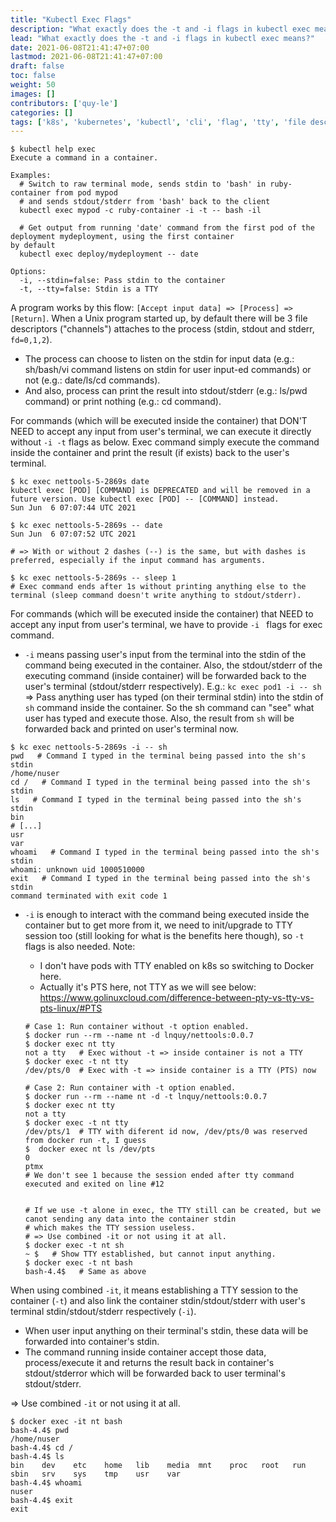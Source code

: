 ```yaml
---
title: "Kubectl Exec Flags"
description: "What exactly does the -t and -i flags in kubectl exec means?"
lead: "What exactly does the -t and -i flags in kubectl exec means?"
date: 2021-06-08T21:41:47+07:00
lastmod: 2021-06-08T21:41:47+07:00
draft: false
toc: false
weight: 50
images: []
contributors: ['quy-le']
categories: []
tags: ['k8s', 'kubernetes', 'kubectl', 'cli', 'flag', 'tty', 'file descriptor']
---
```


```shell
$ kubectl help exec
Execute a command in a container.

Examples:
  # Switch to raw terminal mode, sends stdin to 'bash' in ruby-container from pod mypod
  # and sends stdout/stderr from 'bash' back to the client
  kubectl exec mypod -c ruby-container -i -t -- bash -il
 
  # Get output from running 'date' command from the first pod of the deployment mydeployment, using the first container
by default
  kubectl exec deploy/mydeployment -- date
  
Options:
  -i, --stdin=false: Pass stdin to the container
  -t, --tty=false: Stdin is a TTY
```

A program works by this flow: `[Accept input data] => [Process] => [Return]`. 
When a Unix program started up, by default there will be 3 file descriptors ("channels") attaches to the process (stdin, stdout and stderr, `fd=0,1,2`). 

- The process can choose to listen on the stdin for input data (e.g.: sh/bash/vi command listens on stdin for user input-ed commands) or not (e.g.: date/ls/cd commands).
- And also, process can print the result into stdout/stderr (e.g.: ls/pwd command) or print nothing (e.g.: cd command).

For commands (which will be executed inside the container) that DON'T NEED to accept any input from user's terminal, we can execute it directly without `-i -t` flags as below. 
Exec command simply execute the command inside the container and print the result (if exists) back to the user's terminal.

```shell
$ kc exec nettools-5-2869s date   
kubectl exec [POD] [COMMAND] is DEPRECATED and will be removed in a future version. Use kubectl exec [POD] -- [COMMAND] instead.
Sun Jun  6 07:07:44 UTC 2021

$ kc exec nettools-5-2869s -- date
Sun Jun  6 07:07:52 UTC 2021

# => With or without 2 dashes (--) is the same, but with dashes is preferred, especially if the input command has arguments.

$ kc exec nettools-5-2869s -- sleep 1
# Exec command ends after 1s without printing anything else to the terminal (sleep command doesn't write anything to stdout/stderr).
```

For commands (which will be executed inside the container) that NEED to accept any input from user's terminal, we have to provide `-i ` flags for exec command.

- `-i` means passing user's input from the terminal into the stdin of the command being executed in the container. 
  Also, the stdout/stderr of the executing command (inside container) will be forwarded back to the user's terminal (stdout/stderr respectively).
  E.g.: `kc exec pod1 -i -- sh ` 
  => Pass anything user has typed (on their terminal stdin) into the stdin of `sh` command inside the container. So the sh command can "see" what user has typed and execute those.
  Also, the result from `sh` will be forwarded back and printed on user's terminal now.

```shell
$ kc exec nettools-5-2869s -i -- sh
pwd   # Command I typed in the terminal being passed into the sh's stdin
/home/nuser
cd /   # Command I typed in the terminal being passed into the sh's stdin
ls   # Command I typed in the terminal being passed into the sh's stdin
bin
# [...]
usr
var
whoami   # Command I typed in the terminal being passed into the sh's stdin
whoami: unknown uid 1000510000
exit   # Command I typed in the terminal being passed into the sh's stdin
command terminated with exit code 1
```

- `-i` is enough to interact with the command being executed inside the container but to get more from it, we need to init/upgrade to TTY session too (still looking for what is the benefits here though), so `-t` flags is also needed.
  Note: 

  - I don't have pods with TTY enabled on k8s so switching to Docker here.
  - Actually it's PTS here, not TTY as we will see below: https://www.golinuxcloud.com/difference-between-pty-vs-tty-vs-pts-linux/#PTS

  ```shell
  # Case 1: Run container without -t option enabled.
  $ docker run --rm --name nt -d lnquy/nettools:0.0.7
  $ docker exec nt tty
  not a tty   # Exec without -t => inside container is not a TTY
  $ docker exec -t nt tty
  /dev/pts/0  # Exec with -t => inside container is a TTY (PTS) now
  
  # Case 2: Run container with -t option enabled.
  $ docker run --rm --name nt -d -t lnquy/nettools:0.0.7
  $ docker exec nt tty
  not a tty
  $ docker exec -t nt tty
  /dev/pts/1  # TTY with diferent id now, /dev/pts/0 was reserved from docker run -t, I guess
  $  docker exec nt ls /dev/pts
  0
  ptmx
  # We don't see 1 because the session ended after tty command executed and exited on line #12
  
  
  # If we use -t alone in exec, the TTY still can be created, but we canot sending any data into the container stdin
  # which makes the TTY session useless.
  # => Use combined -it or not using it at all.
  $ docker exec -t nt sh
  ~ $   # Show TTY established, but cannot input anything.
  $ docker exec -t nt bash
  bash-4.4$   # Same as above
  ```

When using combined `-it`, it means establishing a TTY session to the container (`-t`) and also link the container stdin/stdout/stderr with user's terminal stdin/stdout/stderr respectively (`-i`).

  - When user input anything on their terminal's stdin, these data will be forwarded into container's stdin.
  - The command running inside container accept those data, process/execute it and returns the result back in container's stdout/stderror which will be forwarded back to user terminal's stdout/stderr.

=> Use combined `-it` or not using it at all.

```shell
$ docker exec -it nt bash
bash-4.4$ pwd
/home/nuser
bash-4.4$ cd /
bash-4.4$ ls
bin    dev    etc    home   lib    media  mnt    proc   root   run    sbin   srv    sys    tmp    usr    var
bash-4.4$ whoami
nuser
bash-4.4$ exit
exit
```



